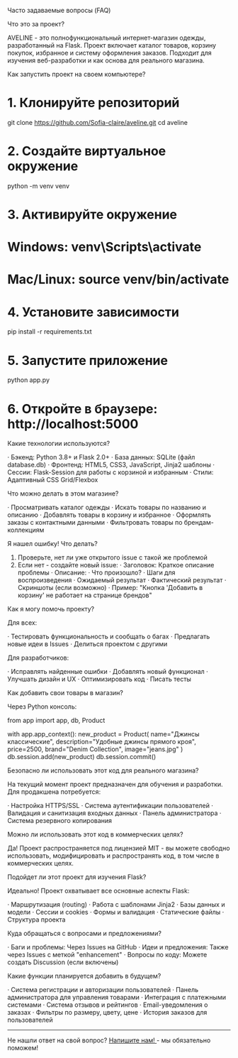  Часто задаваемые вопросы (FAQ)

Что это за проект?

AVELINE - это полнофункциональный интернет-магазин одежды, разработанный на Flask. Проект включает каталог товаров, корзину покупок, избранное и систему оформления заказов. Подходит для изучения веб-разработки и как основа для реального магазина.

Как запустить проект на своем компьютере?

# 1. Клонируйте репозиторий
git clone https://github.com/Sofia-claire/aveline.git
cd aveline

# 2. Создайте виртуальное окружение
python -m venv venv

# 3. Активируйте окружение
# Windows: venv\Scripts\activate
# Mac/Linux: source venv/bin/activate

# 4. Установите зависимости
pip install -r requirements.txt

# 5. Запустите приложение
python app.py

# 6. Откройте в браузере: http://localhost:5000


Какие технологии используются?

· Бэкенд: Python 3.8+ и Flask 2.0+
· База данных: SQLite (файл database.db)
· Фронтенд: HTML5, CSS3, JavaScript, Jinja2 шаблоны
· Сессии: Flask-Session для работы с корзиной и избранным
· Стили: Адаптивный CSS Grid/Flexbox

 Что можно делать в этом магазине?

· Просматривать каталог одежды
· Искать товары по названию и описанию
· Добавлять товары в корзину и избранное
· Оформлять заказы с контактными данными
· Фильтровать товары по брендам-коллекциям

 Я нашел ошибку! Что делать?

1. Проверьте, нет ли уже открытого issue с такой же проблемой
2. Если нет - создайте новый issue:
   · Заголовок: Краткое описание проблемы
   · Описание:
     · Что произошло?
     · Шаги для воспроизведения
     · Ожидаемый результат
     · Фактический результат
     · Скриншоты (если возможно)
   · Пример: "Кнопка 'Добавить в корзину' не работает на странице брендов"

Как я могу помочь проекту?

Для всех:

· Тестировать функциональность и сообщать о багах
· Предлагать новые идеи в Issues
· Делиться проектом с другими

Для разработчиков:

· Исправлять найденные ошибки
· Добавлять новый функционал
· Улучшать дизайн и UX
· Оптимизировать код
· Писать тесты

Как добавить свои товары в магазин?

Через Python консоль:

from app import app, db, Product

with app.app_context():
    new_product = Product(
        name="Джинсы классические",
        description="Удобные джинсы прямого кроя",
        price=2500,
        brand="Denim Collection",
        image="jeans.jpg"
    )
    db.session.add(new_product)
    db.session.commit()
    
Безопасно ли использовать этот код для реального магазина?

На текущий момент проект предназначен для обучения и разработки. Для продакшена потребуется:

· Настройка HTTPS/SSL
· Система аутентификации пользователей
· Валидация и санитизация входных данных
· Панель администратора
· Система резервного копирования

Можно ли использовать этот код в коммерческих целях?

Да! Проект распространяется под лицензией MIT - вы можете свободно использовать, модифицировать и распространять код, в том числе в коммерческих целях.

Подойдет ли этот проект для изучения Flask?

Идеально! Проект охватывает все основные аспекты Flask:

· Маршрутизация (routing)
· Работа с шаблонами Jinja2
· Базы данных и модели
· Сессии и cookies
· Формы и валидация
· Статические файлы
· Структура проекта

Куда обращаться с вопросами и предложениями?

· Баги и проблемы: Через Issues на GitHub
· Идеи и предложения: Также через Issues с меткой "enhancement"
· Вопросы по коду: Можете создать Discussion (если включены)

Какие функции планируется добавить в будущем?

· Система регистрации и авторизации пользователей
· Панель администратора для управления товарами
· Интеграция с платежными системами
· Система отзывов и рейтингов
· Email-уведомления о заказах
· Фильтры по размеру, цвету, цене
· История заказов для пользователей

---

Не нашли ответ на свой вопрос? 
[Напишите нам! ](https://github.com/Sofia-claire/aveline/issues)- мы обязательно поможем!
